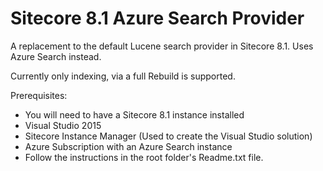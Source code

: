 # Sitecore 8.1 Azure Search Provider
A replacement to the default Lucene search provider in Sitecore 8.1.  Uses Azure Search instead.

Currently only indexing, via a full Rebuild is supported.

Prerequisites:

* You will need to have a Sitecore 8.1 instance installed
* Visual Studio 2015
* Sitecore Instance Manager (Used to create the Visual Studio solution)
* Azure Subscription with an Azure Search instance
* Follow the instructions in the root folder's Readme.txt file.
